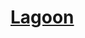 # [Lagoon](https://www.mousehuntgame.com/preferences.php?tab=mousehunt-improved-settings#mousehunt-improved-settings-location-hud)
